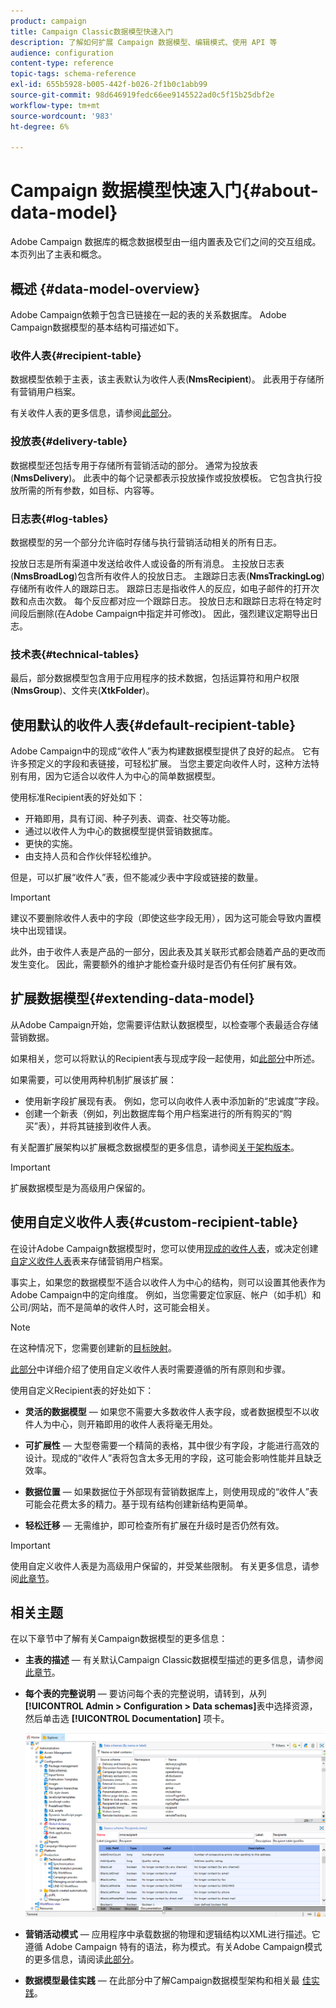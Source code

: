 ```yaml
---
product: campaign
title: Campaign Classic数据模型快速入门
description: 了解如何扩展 Campaign 数据模型、编辑模式、使用 API 等
audience: configuration
content-type: reference
topic-tags: schema-reference
exl-id: 655b5928-b005-442f-b026-2f1b0c1abb99
source-git-commit: 98d646919fedc66ee9145522ad0c5f15b25dbf2e
workflow-type: tm+mt
source-wordcount: '983'
ht-degree: 6%

---
```


# Campaign 数据模型快速入门{#about-data-model}

Adobe Campaign 数据库的概念数据模型由一组内置表及它们之间的交互组成。本页列出了主表和概念。

## 概述 {#data-model-overview}

Adobe Campaign依赖于包含已链接在一起的表的关系数据库。 Adobe Campaign数据模型的基本结构可描述如下。

### 收件人表{#recipient-table}

数据模型依赖于主表，该主表默认为收件人表(**NmsRecipient**)。 此表用于存储所有营销用户档案。

有关收件人表的更多信息，请参阅[此部分](#default-recipient-table)。

### 投放表{#delivery-table}

数据模型还包括专用于存储所有营销活动的部分。 通常为投放表(**NmsDelivery**)。 此表中的每个记录都表示投放操作或投放模板。 它包含执行投放所需的所有参数，如目标、内容等。

### 日志表{#log-tables}

数据模型的另一个部分允许临时存储与执行营销活动相关的所有日志。

投放日志是所有渠道中发送给收件人或设备的所有消息。 主投放日志表(**NmsBroadLog**)包含所有收件人的投放日志。
主跟踪日志表(**NmsTrackingLog**)存储所有收件人的跟踪日志。 跟踪日志是指收件人的反应，如电子邮件的打开次数和点击次数。 每个反应都对应一个跟踪日志。
投放日志和跟踪日志将在特定时间段后删除(在Adobe Campaign中指定并可修改)。 因此，强烈建议定期导出日志。

### 技术表{#technical-tables}

最后，部分数据模型包含用于应用程序的技术数据，包括运算符和用户权限(**NmsGroup**)、文件夹(**XtkFolder**)。

## 使用默认的收件人表{#default-recipient-table}

Adobe Campaign中的现成“收件人”表为构建数据模型提供了良好的起点。 它有许多预定义的字段和表链接，可轻松扩展。 当您主要定向收件人时，这种方法特别有用，因为它适合以收件人为中心的简单数据模型。

使用标准Recipient表的好处如下：

* 开箱即用，具有订阅、种子列表、调查、社交等功能。
* 通过以收件人为中心的数据模型提供营销数据库。
* 更快的实施。
* 由支持人员和合作伙伴轻松维护。

但是，可以扩展“收件人”表，但不能减少表中字段或链接的数量。

>[!IMPORTANT]
>
>建议不要删除收件人表中的字段（即使这些字段无用），因为这可能会导致内置模块中出现错误。

此外，由于收件人表是产品的一部分，因此表及其关联形式都会随着产品的更改而发生变化。 因此，需要额外的维护才能检查升级时是否仍有任何扩展有效。

## 扩展数据模型{#extending-data-model}

从Adobe Campaign开始，您需要评估默认数据模型，以检查哪个表最适合存储营销数据。

如果相关，您可以将默认的Recipient表与现成字段一起使用，如[此部分](#default-recipient-table)中所述。

如果需要，可以使用两种机制扩展该扩展：

* 使用新字段扩展现有表。 例如，您可以向收件人表中添加新的“忠诚度”字段。
* 创建一个新表（例如，列出数据库每个用户档案进行的所有购买的“购买”表），并将其链接到收件人表。

有关配置扩展架构以扩展概念数据模型的更多信息，请参阅[关于架构版本](../../configuration/using/about-schema-edition.md)。

>[!IMPORTANT]
>
>扩展数据模型是为高级用户保留的。

## 使用自定义收件人表{#custom-recipient-table}

在设计Adobe Campaign数据模型时，您可以使用[现成的收件人表](#default-recipient-table)，或决定创建[自定义收件人表](../../configuration/using/about-custom-recipient-table.md)表来存储营销用户档案。

事实上，如果您的数据模型不适合以收件人为中心的结构，则可以设置其他表作为Adobe Campaign中的定向维度。 例如，当您需要定位家庭、帐户（如手机）和公司/网站，而不是简单的收件人时，这可能会相关。

>[!NOTE]
>
>在这种情况下，您需要创建新的[目标映射](../../configuration/using/target-mapping.md)。

[此部分](../../configuration/using/about-custom-recipient-table.md)中详细介绍了使用自定义收件人表时需要遵循的所有原则和步骤。

使用自定义Recipient表的好处如下：

* **灵活的数据模型**  — 如果您不需要大多数收件人表字段，或者数据模型不以收件人为中心，则开箱即用的收件人表将毫无用处。

* **可扩展性**  — 大型卷需要一个精简的表格，其中很少有字段，才能进行高效的设计。现成的“收件人”表将包含太多无用的字段，这可能会影响性能并且缺乏效率。

* **数据位置**  — 如果数据位于外部现有营销数据库上，则使用现成的“收件人”表可能会花费太多的精力。基于现有结构创建新结构更简单。

* **轻松迁移**  — 无需维护，即可检查所有扩展在升级时是否仍然有效。

>[!IMPORTANT]
>
>使用自定义收件人表是为高级用户保留的，并受某些限制。 有关更多信息，请参阅[此章节](../../configuration/using/about-custom-recipient-table.md)。

## 相关主题

在以下章节中了解有关Campaign数据模型的更多信息：

* **主表的描述**  — 有关默认Campaign Classic数据模型描述的更多信息，请参阅 [此章节](../../configuration/using/data-model-description.md)。

* **每个表的完整说明**  — 要访问每个表的完整说明，请转到，从列 **[!UICONTROL Admin > Configuration > Data schemas]**&#x200B;表中选择资源，然后单击选 **[!UICONTROL Documentation]** 项卡。

   ![](assets/data-model_documentation-tab.png)


* **营销活动模式**  — 应用程序中承载数据的物理和逻辑结构以XML进行描述。它遵循 Adobe Campaign 特有的语法，称为模式。有关Adobe Campaign模式的更多信息，请阅读[此部分](../../configuration/using/about-schema-reference.md)。

* **数据模型最佳实践**  — 在此部分中了解Campaign数据模型架构和相关最 [佳实践](../../configuration/using/data-model-best-practices.md#data-model-architecture)。
